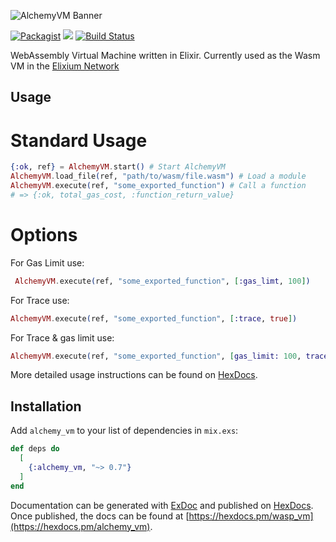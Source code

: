 ![AlchemyVM Banner](https://s3-us-west-2.amazonaws.com/elixium-assets/alchemyvm.png)

[![Packagist](https://img.shields.io/badge/license-MIT-blue.svg)]()
[![](https://img.shields.io/hexpm/v/wasp_vm.svg)](https://hex.pm/packages/alchemy_vm)
[![Build Status](https://travis-ci.org/ElixiumNetwork/WaspVM.svg?branch=master)](https://travis-ci.org/ElixiumNetwork/AlchemyVM)

WebAssembly Virtual Machine written in Elixir. Currently used as the Wasm VM in
the [Elixium Network](https://www.elixiumnetwork.org)

## Usage

# Standard Usage
```elixir
{:ok, ref} = AlchemyVM.start() # Start AlchemyVM
AlchemyVM.load_file(ref, "path/to/wasm/file.wasm") # Load a module
AlchemyVM.execute(ref, "some_exported_function") # Call a function
# => {:ok, total_gas_cost, :function_return_value}
```

# Options
For Gas Limit use:
``` elixir
 AlchemyVM.execute(ref, "some_exported_function", [:gas_limt, 100])
 ```

For Trace use:
```elixir
AlchemyVM.execute(ref, "some_exported_function", [:trace, true])
```

For Trace & gas limit use:
```elixir
AlchemyVM.execute(ref, "some_exported_function", [gas_limit: 100, trace: true])
```

More detailed usage instructions can be found on [HexDocs](https://hexdocs.pm/alchemy_vm/0.8.0/AlchemyVM.html#execute/4-usage).

## Installation

Add `alchemy_vm` to your list of dependencies in `mix.exs`:

```elixir
def deps do
  [
    {:alchemy_vm, "~> 0.7"}
  ]
end
```

Documentation can be generated with [ExDoc](https://github.com/elixir-lang/ex_doc)
and published on [HexDocs](https://hexdocs.pm). Once published, the docs can
be found at [https://hexdocs.pm/wasp_vm](https://hexdocs.pm/alchemy_vm).
